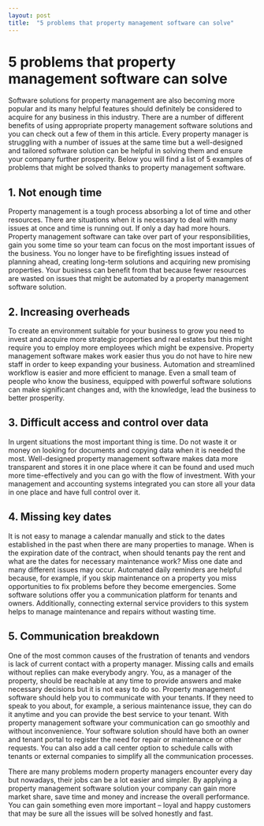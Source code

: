 ```yaml
---
layout: post
title:  "5 problems that property management software can solve"
---
```


# 5 problems that property management software can solve
Software solutions for property management are also becoming more popular and its many helpful features should definitely be considered to acquire for any business in this industry. There are a number of different benefits of using appropriate property management software solutions and you can check out a few of them in this article. Every property manager is struggling with a number of issues at the same time but a well-designed and tailored software solution can be helpful in solving them and ensure your company further prosperity. Below you will find a list of 5 examples of problems that might be solved thanks to property management software.


## 1. Not enough time
Property management is a tough process absorbing a lot of time and other resources. There are situations when it is necessary to deal with many issues at once and time is running out. If only a day had more hours. Property management software can take over part of your responsibilities, gain you some time so your team can focus on the most important issues of the business. You no longer have to be firefighting issues instead of planning ahead, creating long-term solutions and acquiring new promising properties. Your business can benefit from that because fewer resources are wasted on issues that might be automated by a property management software solution.

## 2. Increasing overheads
To create an environment suitable for your business to grow you need to invest and acquire more strategic properties and real estates but this might require you to employ more employees which might be expensive. Property management software makes work easier thus you do not have to hire new staff in order to keep expanding your business. Automation and streamlined workflow is easier and more efficient to manage. Even a small team of people who know the business, equipped with powerful software solutions can make significant changes and, with the knowledge, lead the business to better prosperity.

## 3. Difficult access and control over data
In urgent situations the most important thing is time. Do not waste it or money on looking for documents and copying data when it is needed the most. Well-designed property management software makes data more transparent and stores it in one place where it can be found and used much more time-effectively and you can go with the flow of investment. With your management and accounting systems integrated you can store all your data in one place and have full control over it.

## 4. Missing key dates
It is not easy to manage a calendar manually and stick to the dates established in the past when there are many properties to manage. When is the expiration date of the contract, when should tenants pay the rent and what are the dates for necessary maintenance work? Miss one date and many different issues may occur. Automated daily reminders are helpful because, for example, if you skip maintenance on a property you miss opportunities to fix problems before they become emergencies. Some software solutions offer you a communication platform for tenants and owners. Additionally, connecting external service providers to this system helps to manage maintenance and repairs without wasting time.

## 5. Communication breakdown
One of the most common causes of the frustration of tenants and vendors is lack of current contact with a property manager. Missing calls and emails without replies can make everybody angry. You, as a manager of the property, should be reachable at any time to provide answers and make necessary decisions but it is not easy to do so. Property management software should help you to communicate with your tenants. If they need to speak to you about, for example, a serious maintenance issue, they can do it anytime and you can provide the best service to your tenant. With property management software your communication can go smoothly and without inconvenience. Your software solution should have both an owner and tenant portal to register the need for repair or maintenance or other requests. You can also add a call center option to schedule calls with tenants or external companies to simplify all the communication processes.


There are many problems modern property managers encounter every day but nowadays, their jobs can be a lot easier and simpler. By applying a property management software solution your company can gain more market share, save time and money and increase the overall performance. You can gain something even more important – loyal and happy customers that may be sure all the issues will be solved honestly and fast.
